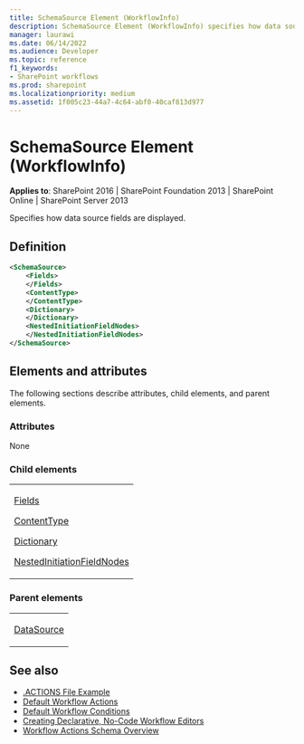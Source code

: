 ```yaml
---
title: SchemaSource Element (WorkflowInfo)
description: SchemaSource Element (WorkflowInfo) specifies how data source fields are displayed.
manager: laurawi
ms.date: 06/14/2022
ms.audience: Developer
ms.topic: reference
f1_keywords:
- SharePoint workflows
ms.prod: sharepoint
ms.localizationpriority: medium
ms.assetid: 1f005c23-44a7-4c64-abf0-40caf813d977
---
```


# SchemaSource Element (WorkflowInfo)

**Applies to**: SharePoint 2016 | SharePoint Foundation 2013 | SharePoint Online | SharePoint Server 2013

Specifies how data source fields are displayed.

## Definition

```XML
<SchemaSource>
    <Fields>
    </Fields>
    <ContentType>
    </ContentType>
    <Dictionary>
    </Dictionary>
    <NestedInitiationFieldNodes>
    </NestedInitiationFieldNodes>
</SchemaSource>
```

## Elements and attributes

The following sections describe attributes, child elements, and parent elements.

### Attributes

None

### Child elements

<table>
<colgroup>
<col width="100%" />
</colgroup>
<tbody>
<tr class="odd">
<td align="left"><p><a href="fields-element-workflowinfo.md">Fields</a></p>
<p><a href="contenttype-element-workflowinfo.md">ContentType</a></p>
<p><a href="dictionary-element-workflowinfo.md">Dictionary</a></p>
<p><a href="nestedinitiationfieldnodes-element-workflowinfo.md">NestedInitiationFieldNodes</a></p></td>
</tr>
</tbody>
</table>

### Parent elements

<table>
<colgroup>
<col width="100%" />
</colgroup>
<tbody>
<tr class="odd">
<td align="left"><p><a href="datasource-element-workflowinfo.md">DataSource</a></p></td>
</tr>
</tbody>
</table>


## See also

- [.ACTIONS File Example](actions-file-example-workflowinfo.md)
- [Default Workflow Actions](default-workflow-actions-workflowinfo.md)
- [Default Workflow Conditions](default-workflow-conditions-workflowinfo.md)
- [Creating Declarative, No-Code Workflow Editors](https://msdn.microsoft.com/library/office/bb417436.aspx)
- [Workflow Actions Schema Overview](https://msdn.microsoft.com/library/office/bb897626.aspx)








